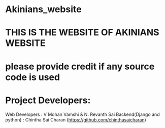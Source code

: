 # Akinians_website

# THIS IS THE WEBSITE OF AKINIANS WEBSITE 

# please provide credit if any source code is used

# Project Developers:
   Web Developers :  V Mohan Vamshi & N. Revanth Sai
   Backend(Django and python) : Chintha Sai Charan  (https://github.com/chinthasaicharan)
                 
